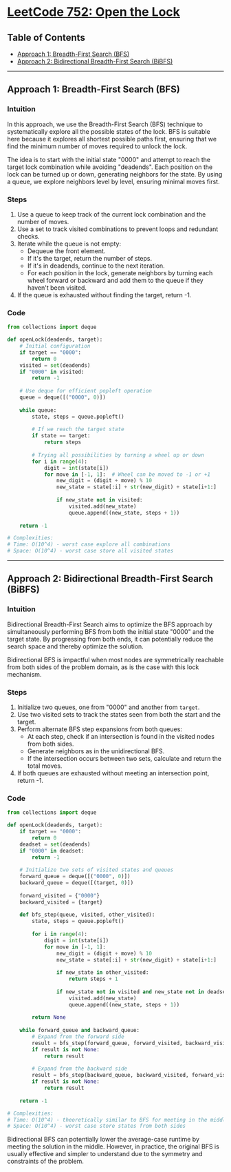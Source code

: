 # [LeetCode 752: Open the Lock](https://leetcode.com/problems/open-the-lock/)

## Table of Contents
- [Approach 1: Breadth-First Search (BFS)](#approach-1-breadth-first-search-bfs)
- [Approach 2: Bidirectional Breadth-First Search (BiBFS)](#approach-2-bidirectional-breadth-first-search-bibfs)

---

## Approach 1: Breadth-First Search (BFS)

### Intuition
In this approach, we use the Breadth-First Search (BFS) technique to systematically explore all the possible states of the lock. BFS is suitable here because it explores all shortest possible paths first, ensuring that we find the minimum number of moves required to unlock the lock.

The idea is to start with the initial state "0000" and attempt to reach the target lock combination while avoiding "deadends". Each position on the lock can be turned up or down, generating neighbors for the state. By using a queue, we explore neighbors level by level, ensuring minimal moves first.

### Steps
1. Use a queue to keep track of the current lock combination and the number of moves.
2. Use a set to track visited combinations to prevent loops and redundant checks.
3. Iterate while the queue is not empty:
   - Dequeue the front element.
   - If it's the target, return the number of steps.
   - If it's in deadends, continue to the next iteration.
   - For each position in the lock, generate neighbors by turning each wheel forward or backward and add them to the queue if they haven't been visited.
4. If the queue is exhausted without finding the target, return -1.

### Code
```python
from collections import deque

def openLock(deadends, target):
    # Initial configuration
    if target == "0000":
        return 0
    visited = set(deadends)
    if "0000" in visited:
        return -1
    
    # Use deque for efficient popleft operation
    queue = deque([("0000", 0)])
    
    while queue:
        state, steps = queue.popleft()
        
        # If we reach the target state
        if state == target:
            return steps
        
        # Trying all possibilities by turning a wheel up or down
        for i in range(4):
            digit = int(state[i])
            for move in [-1, 1]:  # Wheel can be moved to -1 or +1
                new_digit = (digit + move) % 10
                new_state = state[:i] + str(new_digit) + state[i+1:]
                
                if new_state not in visited:
                    visited.add(new_state)
                    queue.append((new_state, steps + 1))
    
    return -1

# Complexities: 
# Time: O(10^4) - worst case explore all combinations
# Space: O(10^4) - worst case store all visited states
```

---

## Approach 2: Bidirectional Breadth-First Search (BiBFS)

### Intuition
Bidirectional Breadth-First Search aims to optimize the BFS approach by simultaneously performing BFS from both the initial state "0000" and the target state. By progressing from both ends, it can potentially reduce the search space and thereby optimize the solution.

Bidirectional BFS is impactful when most nodes are symmetrically reachable from both sides of the problem domain, as is the case with this lock mechanism.

### Steps
1. Initialize two queues, one from "0000" and another from `target`.
2. Use two visited sets to track the states seen from both the start and the target.
3. Perform alternate BFS step expansions from both queues:
   - At each step, check if an intersection is found in the visited nodes from both sides.
   - Generate neighbors as in the unidirectional BFS.
   - If the intersection occurs between two sets, calculate and return the total moves.
4. If both queues are exhausted without meeting an intersection point, return -1.

### Code
```python
from collections import deque

def openLock(deadends, target):
    if target == "0000":
        return 0
    deadset = set(deadends)
    if "0000" in deadset:
        return -1
    
    # Initialize two sets of visited states and queues
    forward_queue = deque([("0000", 0)])
    backward_queue = deque([(target, 0)])
    
    forward_visited = {"0000"}
    backward_visited = {target}
    
    def bfs_step(queue, visited, other_visited):
        state, steps = queue.popleft()
        
        for i in range(4):
            digit = int(state[i])
            for move in [-1, 1]:
                new_digit = (digit + move) % 10
                new_state = state[:i] + str(new_digit) + state[i+1:]
                
                if new_state in other_visited:
                    return steps + 1
                
                if new_state not in visited and new_state not in deadset:
                    visited.add(new_state)
                    queue.append((new_state, steps + 1))
        
        return None
    
    while forward_queue and backward_queue:
        # Expand from the forward side
        result = bfs_step(forward_queue, forward_visited, backward_visited)
        if result is not None:
            return result
        
        # Expand from the backward side
        result = bfs_step(backward_queue, backward_visited, forward_visited)
        if result is not None:
            return result
    
    return -1

# Complexities:
# Time: O(10^4) - theoretically similar to BFS for meeting in the middle
# Space: O(10^4) - worst case store states from both sides
```

Bidirectional BFS can potentially lower the average-case runtime by meeting the solution in the middle. However, in practice, the original BFS is usually effective and simpler to understand due to the symmetry and constraints of the problem.

